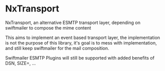 NxTransport
===========

NxTransport, an alternative ESMTP transport layer, depending on swiftmailer to compose the mime content

This aims to implement an event based transport layer, the implementation is not the purpose of this library, it's goal is to mess with implementation, and still keep swiftmailer for the mail composition.

Swiftmailer ESMTP Plugins will still be supported with added benefits of DSN, SIZE=, ...